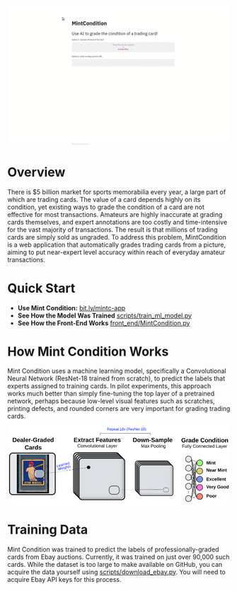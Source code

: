 <p align="center">
<img src = "mint_condition_readme_demo.gif" style = "
    { height : 500%; 
      width : 500%;
    }
">
</center>

# Overview
There is $5 billion market for sports memorabilia every year, a large part of which are trading cards. The value of a card depends highly on its condition, yet existing ways to grade the condition of a card are not effective for most transactions. Amateurs are highly inaccurate at grading cards themselves, and expert annotations are too costly and time-intensive for the vast majority of transactions. The result is that millions of trading cards are simply sold as ungraded. To address this problem, MintCondition is a web application that automatically grades trading cards from a picture, aiming to put near-expert level accuracy within reach of everyday amateur transactions.

# Quick Start
* **Use Mint Condition:** [bit.ly/mintc-app](bit.ly/mintc-app)
* **See How the Model Was Trained** [scripts/train_ml_model.py](scripts/train_ml_model.py)
* **See How the Front-End Works** [front_end/MintCondition.py](front_end/MintCondition.py)

# How Mint Condition Works
Mint Condition uses a machine learning model, specifically a Convolutional Neural Network (ResNet-18 trained from scratch), to predict the labels that experts assigned to training cards. In pilot experiments, this approach works much better than simply fine-tuning the top layer of a pretrained network, perhaps because low-level visual features such as scratches, printing defects, and rounded corners are very important for grading trading cards.

![](model_figure.png)

# Training Data
Mint Condition was trained to predict the labels of professionally-graded cards from Ebay auctions. Currently, it was trained on just over 90,000 such cards. While the dataset is too large to make available on GitHub, you can acquire the data yourself using [scripts/download_ebay.py](scripts/download_ebay.py). You will need to acquire Ebay API keys for this process.


